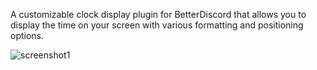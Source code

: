 A customizable clock display plugin for BetterDiscord that allows you to display the time on your screen with various formatting and positioning options.

![screenshot1]([https://mwittrien.github.io/BetterDiscordAddons/Plugins/Translator/_res/screenshot1.png](https://cdn.discordapp.com/attachments/998074558437396528/1241478192087306320/Previsualizacion.png?ex=664a582a&is=664906aa&hm=4ad1c78682e13160009441a37ba800ca31e0f8fc7442f9a809d295f8a8647c26&))
